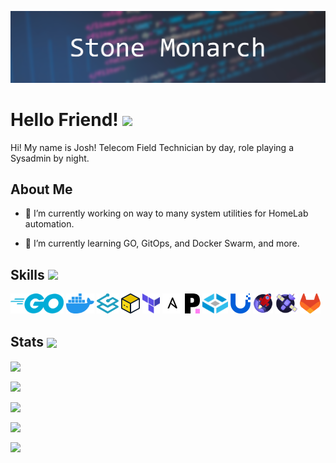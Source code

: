 ![Banner](https://github.com/StoneMonarch/StoneMonarch/raw/master/images/Banner.png)

# Hello Friend! <img src = "https://raw.githubusercontent.com/MartinHeinz/MartinHeinz/master/wave.gif" width = 50px>

Hi! My name is Josh! Telecom Field Technician by day, role playing a Sysadmin by night.

## About Me

- 🔭 I’m currently working on way to many system utilities for HomeLab automation.

- 🌱 I’m currently learning GO, GitOps, and Docker Swarm, and more.

## Skills <img src = "https://media2.giphy.com/media/QssGEmpkyEOhBCb7e1/giphy.gif?cid=ecf05e47a0n3gi1bfqntqmob8g9aid1oyj2wr3ds3mg700bl&rid=giphy.gif" width = 32px>

<p align='left'>
    <img height ='32px' src ='https://raw.githubusercontent.com/StoneMonarch/StoneMonarch/master/images/logos/go.svg'>
    <img height ='32px' src ='https://raw.githubusercontent.com/StoneMonarch/StoneMonarch/master/images/logos/docker.svg'>
    <img height ='32px' src ='https://raw.githubusercontent.com/StoneMonarch/StoneMonarch/master/images/logos/traefik-proxy.svg'>
    <img height ='32px' src ='https://raw.githubusercontent.com/StoneMonarch/StoneMonarch/master/images/logos/opentofu.svg'>
    <img height ='32px' src ='https://raw.githubusercontent.com/StoneMonarch/StoneMonarch/master/images/logos/terraform.svg'>
    <img height ='32px' src ='https://raw.githubusercontent.com/StoneMonarch/StoneMonarch/master/images/logos/ansible-light.svg'>
    <img height ='32px' src ='https://raw.githubusercontent.com/StoneMonarch/StoneMonarch/master/images/logos/portainer.svg'>
    <img height ='32px' src ='https://raw.githubusercontent.com/StoneMonarch/StoneMonarch/master/images/logos/truenas.svg'>
    <img height ='32px' src ='https://raw.githubusercontent.com/StoneMonarch/StoneMonarch/master/images/logos/ubiquiti-unifi.svg'>
    <img height ='32px' src ='https://raw.githubusercontent.com/StoneMonarch/StoneMonarch/master/images/logos/xcp-ng.svg'>
    <img height ='32px' src ='https://raw.githubusercontent.com/StoneMonarch/StoneMonarch/master/images/logos/xen-orchestra.svg'>
    <img height ='32px' src ='https://raw.githubusercontent.com/StoneMonarch/StoneMonarch/master/images/logos/gitlab.svg'>

[//]: # (    <img height ='32px' src ='https://raw.githubusercontent.com/StoneMonarch/StoneMonarch/master/images/logos/bitwarden.svg'>)
</p>

## Stats <img width='32px' align='center' src="https://media1.giphy.com/media/JZ40cnfnN11KycrvMF/giphy.gif?cid=ecf05e47a0n3gi1bfqntqmob8g9aid1oyj2wr3ds3mg700bl&rid=giphy.gif"/>

<p>
    <img align="center" src="https://github-readme-stats.vercel.app/api/top-langs?username=stonemonarch&show_icons=true&locale=en&layout=compact"/>
</p>

<p>
    <img align="center" src="https://github-readme-stats.vercel.app/api?username=stonemonarch&show_icons=true&locale=en"/>
</p>

<p>
    <img align="center" src="https://github-readme-streak-stats.herokuapp.com/?user=stonemonarch&"/>
</p>

<p>
    <img align="center" src="https://github-readme-stats.vercel.app/api/wakatime?username=@StoneMonarch&compact=True"/>
</p>

<p>
    <img align="center" src="https://wakatime.com/share/@StoneMonarch/3ca1e6e8-9140-4786-b892-6153e1205dba.svg"/>
</p>
